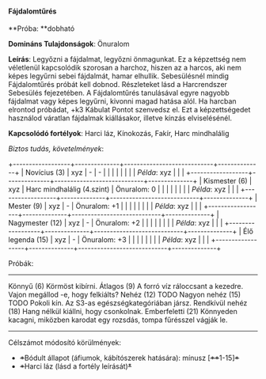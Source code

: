 #### Fájdalomtűrés

**Próba: **dobható

**Domináns Tulajdonságok**: Önuralom

**Leírás**: Legyőzni a fájdalmat, legyőzni önmagunkat. Ez a képzettség
nem véletlenül kapcsolódik szorosan a harchoz, hiszen az a harcos, aki
nem képes legyűrni sebei fájdalmát, hamar elhullik. Sebesülésnél mindig
Fájdalomtűrés próbát kell dobnod. Részleteket lásd a Harcrendszer
Sebesülés fejezetében. A Fájdalomtűrés tanulásával egyre nagyobb
fájdalmat vagy képes legyűrni, kivonni magad hatása alól. Ha harcban
elrontod próbádat, +k3 Kábulat Pontot szenvedsz el. Ezt a képzettségedet
használod váratlan fájdalmak kiállásakor, illetve kínzás elviselésénél.

**Kapcsolódó fortélyok**: Harci láz, Kínokozás, Fakír, Harc mindhalálig

*Biztos tudás, követelmények*:

+------------------+--------------+----------------------------+--------------+
| Novícius (3)     | xyz          | \-                         | \-           |
|                  |              |                            |              |
|                  | *Példa*: xyz |                            |              |
+------------------+--------------+----------------------------+--------------+
| Kismester (6)    | xyz          | Harc mindhalálig (4.szint) | Önuralom: 0  |
|                  |              |                            |              |
|                  | *Példa*: xyz |                            |              |
+------------------+--------------+----------------------------+--------------+
| Mester (9)       | xyz          | \-                         | Önuralom: +1 |
|                  |              |                            |              |
|                  | *Példa*: xyz |                            |              |
+------------------+--------------+----------------------------+--------------+
| Nagymester (12)  | xyz          | \-                         | Önuralom: +2 |
|                  |              |                            |              |
|                  | *Példa*: xyz |                            |              |
+------------------+--------------+----------------------------+--------------+
| Élő legenda (15) | xyz          | \-                         | Önuralom: +3 |
|                  |              |                            |              |
|                  | *Példa*: xyz |                            |              |
+------------------+--------------+----------------------------+--------------+

Próbák:

  ---------------------- -----------------------------------------------------------------------------
  Könnyű (6)             Körmöst kibírni.
  Átlagos (9)            A forró víz ráloccsant a kezedre. Vajon megállod -e, hogy felkiálts?
  Nehéz (12)             TODO
  Nagyon nehéz (15)      TODO Pokoli kín. Az S3-as egészségkategóriában jársz.
  Rendkívül nehéz (18)   Hang nélkül kiállni, hogy csonkolnak.
  Emberfeletti (21)      Könnyeden kacagni, miközben karodat egy rozsdás, tompa fűrésszel vágják le.
  ---------------------- -----------------------------------------------------------------------------

Célszámot módosító körülmények:

-   ~~*~~Bódult állapot (áfiumok, kábítószerek hatására): mínusz
    \[~~**~~1-15\]~~*~~
-   ~~*~~Harci láz (lásd a fortély leírását)~~*~~
